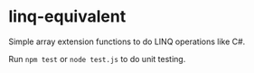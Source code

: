 # linq-equivalent
Simple array extension functions to do LINQ operations like C#.

Run `npm test` or `node test.js` to do unit testing.
